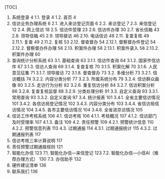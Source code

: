 [TOC]

1. 系统登录	4
1.1. 登录	4
1.2. 首页	4
2. 信访业务办理系统	6
2.1. 进入来访登记页面	6
2.2. 来访登记	7
2.3. 来信登记	12
2.4. 网上信访	18
2.5. 信访件受理	23
2.6. 信访件办理	30
2.7. 省长信箱	43
2.8. 领导信箱	45
2.9. 领导接访	46
2.10. 电话信访	48
2.11. 复查复核	49
2.11.1. 复查	49
2.11.2. 复核	53
2.12. 督查督办	54
2.12.1. 督察督办件登记	54
2.12.2. 督察督办件办理	56
2.13. 积案件办理	58
2.13.1. 积案件录入	58
2.13.2. 积案件办理	60
3. 查询统计分析系统	63
3.1. 基础查询	63
3.1.1. 信访件查询	64
3.1.2. 国家件信访件	67
3.1.3. 信访人查询	69
3.1.4. 复查复核	70
3.1.5. 积案化解	70
3.1.6. 人民意见征集	71
3.1.7. 领导接访	72
3.1.8. 督查督办	73
3.2. 多维分析	73
3.2.1. 信访概括	74
3.2.2. 内容分类分析	77
3.2.3. 所属系统分布	79
3.2.4. 信访群众画像	80
3.2.5. 走访行为分析	82
3.2.6. 重复信访分析	84
3.2.7. 信访积案分析	86
3.2.8. 复查复核监督	88
3.2.9. 分类处理分析	91
3.3. 自定义查询	93
3.3.1. 常用查询	93
3.3.2. 自定义查询	97
3.4. 统计报表	101
3.4.1. 全省主要信访情况	101
3.4.2. 各信访局登记情况	102
3.4.3. 内容分类分布	103
3.4.4. 省信访局信访情况	104
3.4.5. 各市主要信访情况	104
3.4.6. 全省进京访情况	105
4. 信访工作考核系统	106
4.1. 信访考核	106
4.1.1. 考核概况	107
4.1.2. 信访部门及时受理率	107
4.1.3. 备注	109
4.2. 责任预警	109
4.2.1. 预警统计信息	110
4.2.2. 预警信息列表	113
4.3. 过期通报	114
4.3.1. 过期通报统计	115
4.3.2. 过期通报列表	117
5. 信访考核三率计算说明	117
6. 责任预警过期通报规则	121
7. 智能化办信	123
7.1. 智能化办信—来信登记	123
7.2. 智能化办信—小信AI（推荐办理方式）	130
7.3. 办信助手	132
8. 硬件建议清单	136
9. 联系我们	136
